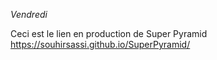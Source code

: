 *Vendredi*

Ceci est le lien en production de Super Pyramid
https://souhirsassi.github.io/SuperPyramid/
